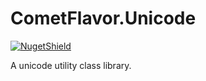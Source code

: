 # CometFlavor.Unicode

[![NugetShield]][NugetPackage]

[NugetPackage]: https://www.nuget.org/packages/CometFlavor.Unicode
[NugetShield]: https://img.shields.io/nuget/v/CometFlavor.Unicode

A unicode utility class library.
